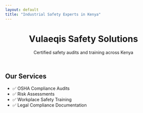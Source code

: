 ```yaml
---
layout: default
title: "Industrial Safety Experts in Kenya"
---
```


<div class="container-lg px-3 py-6">
  <header class="text-center mb-6">
    <h1>Vulaeqis Safety Solutions</h1>
    <p class="lead">Certified safety audits and training across Kenya</p>
  </header>

  <section id="services" class="border rounded-2 p-4 bg-gray-light">
    <h2 class="text-center mb-4">Our Services</h2>
    <ul class="list-style-none pl-0">
      <li class="d-flex flex-items-center mb-2">
        <span class="mr-2">✅</span>
        <span>OSHA Compliance Audits</span>
      </li>
      <li class="d-flex flex-items-center mb-2">
        <span class="mr-2">✅</span>
        <span>Risk Assessments</span>
      </li>
      <li class="d-flex flex-items-center mb-2">
        <span class="mr-2">✅</span>
        <span>Workplace Safety Training</span>
      </li>
      <li class="d-flex flex-items-center">
        <span class="mr-2">✅</span>
        <span>Legal Compliance Documentation</span>
      </li>
    </ul>
  </section>
</div>
